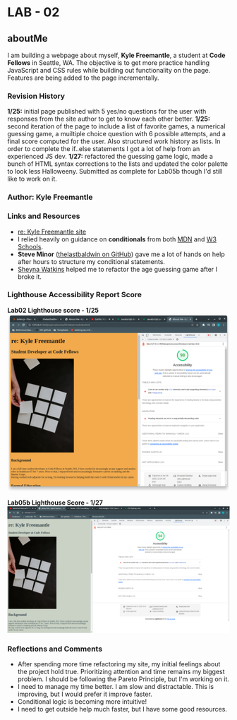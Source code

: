 # LAB - 02

## aboutMe

I am building a webpage about myself, **Kyle Freemantle**, a student at **Code Fellows** in Seattle, WA.  The objective is to get more practice handling JavaScript and CSS rules while building out functionality on the page.  Features are being added to the page incrementally. 

### Revision History

**1/25:** initial page published with 5 yes/no questions for the user with responses from the site author to get to know each other better.
**1/25:** second iteration of the page to include a list of favorite games, a numerical guessing game, a muiltiple choice question with 6 possible attempts, and a final score computed for the user. Also structured work history as lists.  In order to complete the if..else statements I got a lot of help from an experienced JS dev.
**1/27:** refactored the guessing game logic, made a bunch of HTML syntax corrections to the lists and updated the color palette to look less Halloweeny. Submitted as complete for Lab05b though I'd still like to work on it.

### Author: Kyle Freemantle

### Links and Resources

- [re: Kyle Freemantle site](https://kfreemantle.github.io/about-me/)
- I relied heavily on guidance on **conditionals** from both [MDN](https://developer.mozilla.org/en-US/docs/Learn/JavaScript/Building_blocks/conditionals) and [W3 Schools](https://www.w3schools.com/js/js_if_else.asp).
- **Steve Minor** ([thelastbaldwin on GitHub](https://github.com/thelastbaldwin)) gave me a lot of hands on help after hours to structure my conditional statements.
- [Sheyna Watkins](https://github.com/sheyna) helped me to refactor the age guessing game after I broke it.

### Lighthouse Accessibility Report Score

**Lab02 Lighthouse score - 1/25**
![lab02-lighthouse-report](img/lab02lighthouse.png)

**Lab05b Lighthouse Score - 1/27**
![lab05b-lighthouse-report](img/lab5bLH.png)

### Reflections and Comments

- After spending more time refactoring my site, my initial feelings about the project hold true. Prioritizing attention and time remains my biggest problem. I should be following the Pareto Principle, but I'm working on it.
- I need to manage my time better.  I am slow and distractable.  This is improving, but I would prefer it improve faster.
- Conditional logic is becoming more intuitive!
- I need to get outside help much faster, but I have some good resources.
